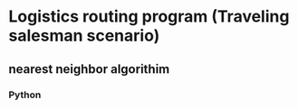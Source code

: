# Logistics routing program (Traveling salesman scenario)
## nearest neighbor algorithim
### Python
